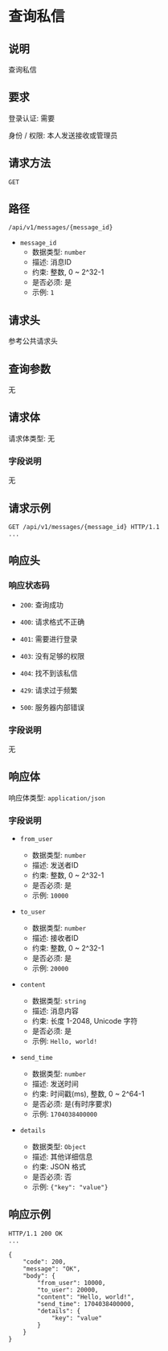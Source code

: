 # 查询私信

## 说明

查询私信

## 要求

登录认证: 需要

身份 / 权限: 本人发送接收或管理员

## 请求方法

`GET`

## 路径

`/api/v1/messages/{message_id}`

- `message_id`
    - 数据类型: `number`
    - 描述: 消息ID
    - 约束: 整数, 0 ~ 2^32-1
    - 是否必须: 是
    - 示例: `1`

## 请求头

参考公共请求头

## 查询参数

无

## 请求体

请求体类型: 无

### 字段说明

无

## 请求示例

```
GET /api/v1/messages/{message_id} HTTP/1.1
...
```

## 响应头

### 响应状态码

- `200`: 查询成功

- `400`: 请求格式不正确

- `401`: 需要进行登录

- `403`: 没有足够的权限

- `404`: 找不到该私信

- `429`: 请求过于频繁

- `500`: 服务器内部错误

### 字段说明

无

## 响应体

响应体类型: `application/json`

### 字段说明

- `from_user`
    - 数据类型: `number`
    - 描述: 发送者ID
    - 约束: 整数, 0 ~ 2^32-1
    - 是否必须: 是
    - 示例: `10000`

- `to_user`
    - 数据类型: `number`
    - 描述: 接收者ID
    - 约束: 整数, 0 ~ 2^32-1
    - 是否必须: 是
    - 示例: `20000`

- `content`
    - 数据类型: `string`
    - 描述: 消息内容
    - 约束: 长度 1-2048, Unicode 字符
    - 是否必须: 是
    - 示例: `Hello, world!`

- `send_time`
    - 数据类型: `number`
    - 描述: 发送时间
    - 约束: 时间戳(ms), 整数, 0 ~ 2^64-1
    - 是否必须: 是(有时序要求)
    - 示例: `1704038400000`

- `details`
    - 数据类型: `Object`
    - 描述: 其他详细信息
    - 约束: JSON 格式
    - 是否必须: 否
    - 示例: `{"key": "value"}`

## 响应示例

```
HTTP/1.1 200 OK
...

{
    "code": 200,
    "message": "OK",
    "body": {
        "from_user": 10000,
        "to_user": 20000,
        "content": "Hello, world!",
        "send_time": 1704038400000,
        "details": {
            "key": "value"
        }
    }
}
```